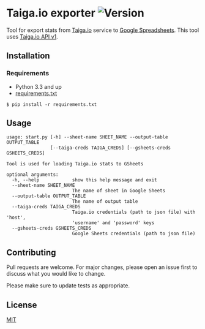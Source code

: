 # Taiga.io exporter ![Version](https://img.shields.io/badge/version-1.0.0-lightgrey.svg)

Tool for export stats from [Taiga.io](taiga.io) service to [Google Spreadsheets](https://docs.google.com/spreadsheets/). This tool uses [Taiga.io API v1](https://taigaio.github.io/taiga-doc/dist/api.html).

## Installation

### Requirements

* Python 3.3 and up
* [requirements.txt](./requirements.txt)

`$ pip install -r requirements.txt`

## Usage

```shell
usage: start.py [-h] --sheet-name SHEET_NAME --output-table OUTPUT_TABLE
                [--taiga-creds TAIGA_CREDS] [--gsheets-creds GSHEETS_CREDS]

Tool is used for loading Taiga.io stats to GSheets

optional arguments:
  -h, --help            show this help message and exit
  --sheet-name SHEET_NAME
                        The name of sheet in Google Sheets
  --output-table OUTPUT_TABLE
                        The name of output table
  --taiga-creds TAIGA_CREDS
                        Taiga.io credentials (path to json file) with 'host',
                        'username' and 'password' keys
  --gsheets-creds GSHEETS_CREDS
                        Google Sheets credentials (path to json file)
```

## Contributing

Pull requests are welcome. For major changes, please open an issue first to discuss what you would like to change.

Please make sure to update tests as appropriate.

## License

[MIT](./LICENSE)
